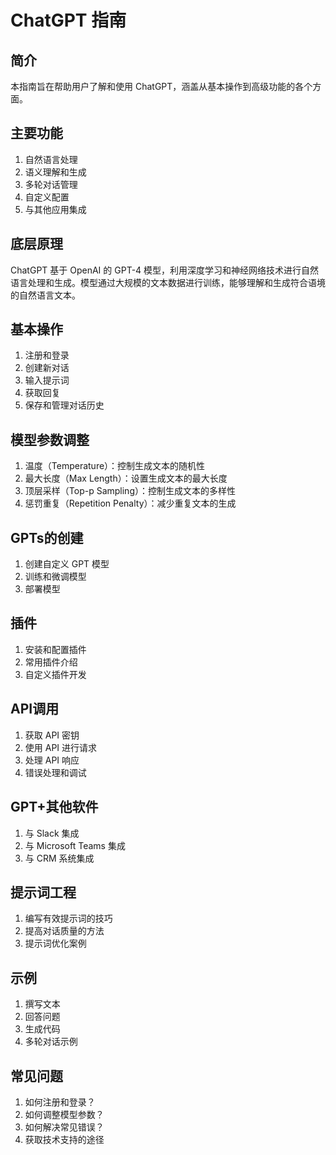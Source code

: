 # ChatGPT 指南

## 简介
本指南旨在帮助用户了解和使用 ChatGPT，涵盖从基本操作到高级功能的各个方面。

## 主要功能
1. 自然语言处理
2. 语义理解和生成
3. 多轮对话管理
4. 自定义配置
5. 与其他应用集成

## 底层原理
ChatGPT 基于 OpenAI 的 GPT-4 模型，利用深度学习和神经网络技术进行自然语言处理和生成。模型通过大规模的文本数据进行训练，能够理解和生成符合语境的自然语言文本。

## 基本操作
1. 注册和登录
2. 创建新对话
3. 输入提示词
4. 获取回复
5. 保存和管理对话历史

## 模型参数调整
1. 温度（Temperature）：控制生成文本的随机性
2. 最大长度（Max Length）：设置生成文本的最大长度
3. 顶层采样（Top-p Sampling）：控制生成文本的多样性
4. 惩罚重复（Repetition Penalty）：减少重复文本的生成

## GPTs的创建
1. 创建自定义 GPT 模型
2. 训练和微调模型
3. 部署模型

## 插件
1. 安装和配置插件
2. 常用插件介绍
3. 自定义插件开发

## API调用
1. 获取 API 密钥
2. 使用 API 进行请求
3. 处理 API 响应
4. 错误处理和调试

## GPT+其他软件
1. 与 Slack 集成
2. 与 Microsoft Teams 集成
3. 与 CRM 系统集成

## 提示词工程
1. 编写有效提示词的技巧
2. 提高对话质量的方法
3. 提示词优化案例

## 示例
1. 撰写文本
2. 回答问题
3. 生成代码
4. 多轮对话示例

## 常见问题
1. 如何注册和登录？
2. 如何调整模型参数？
3. 如何解决常见错误？
4. 获取技术支持的途径
